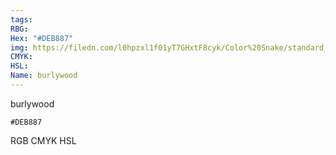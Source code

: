 ```yaml
---
tags:
RBG:
Hex: "#DEB887"
img: https://filedn.com/l0hpzxl1f01yT7GHxtF8cyk/Color%20Snake/standard_csv_to_svg/%23/#DEB887.svg
CMYK:
HSL:
Name: burlywood
---
```

burlywood
```palette
#DEB887
```
RGB
CMYK
HSL